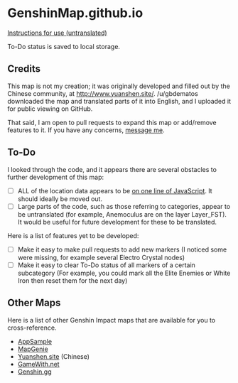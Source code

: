 # GenshinMap.github.io

[Instructions for use (untranslated)](https://bbs.mihoyo.com/ys/article/1328298)

To-Do status is saved to local storage.

## Credits

This map is not my creation; it was originally developed and filled out by the Chinese community, at http://www.yuanshen.site/.
/u/gbdematos downloaded the map and translated parts of it into English, and I uploaded it for public viewing on GitHub.

That said, I am open to pull requests to expand this map or add/remove features to it. If you have any concerns, [message me](https://reddit.com/message/compose/?to=EliteMasterEric).

## To-Do

I looked through the code, and it appears there are several obstacles to further development of this map:

- [ ] ALL of the location data appears to be [on one line of JavaScript](https://github.com/GenshinMap/genshinmap.github.io/blob/master/js/Item_Json.js#L205). It should ideally be moved out.
- [ ] Large parts of the code, such as those referring to categories, appear to be untranslated (for example, Anemoculus are on the layer Layer_FST). It would be useful for future development for these to be translated.

Here is a list of features yet to be developed:

- [ ] Make it easy to make pull requests to add new markers (I noticed some were missing, for example several Electro Crystal nodes)
- [ ] Make it easy to clear To-Do status of all markers of a certain subcategory (For example, you could mark all the Elite Enemies or White Iron then reset them for the next day)

## Other Maps

Here is a list of other Genshin Impact maps that are available for you to cross-reference.

* [AppSample](https://genshin-impact-map.appsample.com/#/)
* [MapGenie](https://mapgenie.io/genshin-impact/maps/teyvat)
* [Yuanshen.site](http://www.yuanshen.site/) (Chinese)
* [GameWith.net](https://gamewith.net/genshin-impact/article/show/22639)
* [Genshin.gg](https://genshin.gg/map)
